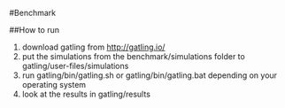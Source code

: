 #Benchmark

##How to run
1. download gatling from http://gatling.io/
2. put the simulations from the benchmark/simulations folder to gatling/user-files/simulations
3. run gatling/bin/gatling.sh or gatling/bin/gatling.bat depending on your operating system
4. look at the results in gatling/results